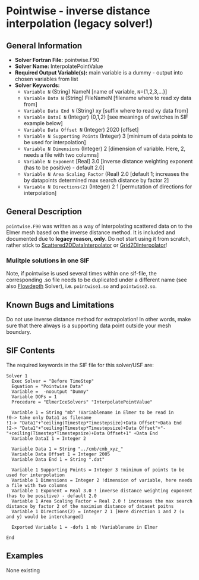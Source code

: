 
# Pointwise - inverse distance interpolation (legacy solver!)
## General Information
- **Solver Fortran File:** pointwise.F90
- **Solver Name:** InterpolatePointValue
- **Required Output Variable(s):** main variable is a dummy - output into chosen variables from list
- **Solver Keywords:** 
  - ``Variable N`` (String) NameN [name of variable, ``N``={1,2,3,...}]
  - ``Variable Data N`` (String) FileNameN [filename where to read xy data from]
  - ``Variable Data End N`` (String) xy [suffix where to read xy data from]
  - ``Variable DataI N`` (Integer) {0,1,2} [see meanings of switches in SIF example below]
  - ``Variable Data Offset N`` (Integer) 2020 [offset]
  - ``Variable N Supporting Points``  (Integer) 3 [minimum of data points to be used for interpolation]
  - ``Variable N Dimensions`` (Integer) 2 [dimension of variable. Here, 2, needs a file with two columns]
  - ``Variable N Exponent`` [Real] 3.0 [inverse distance weighting exponent (has to be positive) - default 2.0]
  - ``Variable N Area Scaling Factor`` (Real) 2.0 [default 1; increases the by datapoints determined max search distance by factor 2]
  - ``Variable N Directions(2)``  (Integer) 2 1 [permutation of directions for interpolation]
  
## General Description
``pointwise.F90`` was written as a way of interpolating scattered data on to the Elmer mesh based on the inverse distance method. It is included and documented due to **legacy reason, only**. Do not start using it from scratch, rather stick to [Scattered2DDataInterpolator](./Scattered2DDataInterpolator.md) or [Grid2DInterpolator](./Grid2DInterpolator.md)! 


### Mulitple solutions in one SIF
Note, if pointwise is used several times within one sif-file, the corresponding .so file needs to be duplicated under a different name (see also [Flowdepth](./FlowDepth.md) Solver), i.e. ``pointwise1.so`` and ``pointwise2.so``.

## Known Bugs and Limitations
Do not use inverse distance method for extrapolation! In other words, make sure that there always is a supporting data point outside your mesh boundary.

## SIF Contents
The required keywords in the SIF file for this solver/USF are:

```
Solver 1
  Exec Solver = "Before TimeStep"
  Equation = "Pointwise Data"
  Variable =  -nooutput "Dummy"
  Variable DOFs = 1
  Procedure = "ElmerIceSolvers" "InterpolatePointValue"
  
  Variable 1 = String "mb" !Variablename in Elmer to be read in
!0-> take only Data1 as filename
!1-> "Data1"+"ceiling(Timestep*Timestepsize)+Data Offset"+Data End
!2-> "Data1"+"ceiling(Timestep*Timestepsize)+Data Offset"+"-"+ceiling(Timestep*Timestepsize)+Data Offset+1" +Data End
  Variable DataI 1 = Integer 2
  
  Variable Data 1 = String "../cmb/cmb_xyz_"  
  Variable Data Offset 1 = Integer 2005
  Variable Data End 1 = String ".dat"

  Variable 1 Supporting Points = Integer 3 !minimum of points to be used for interpolation
  Variable 1 Dimensions = Integer 2 !dimension of variable, here needs a file with two columns
  Variable 1 Exponent = Real 3.0 ! inverse distance weighting exponent (has to be positive) - default 2.0
  Variable 1 Area Scaling Factor = Real 2.0 ! increases the max search distance by factor 2 of the maximium distance of dataset poitns
  Variable 1 Directions(2) = Integer 2 1 [Here direction 1 and 2 (x and y) would be interchanged]
  
  Exported Variable 1 = -dofs 1 mb !Variablename in Elmer

End

```
## Examples
None existing




